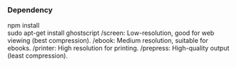 ### Dependency 
npm install <br/>
sudo apt-get install ghostscript
/screen: Low-resolution, good for web viewing (best compression).
/ebook: Medium resolution, suitable for ebooks.
/printer: High resolution for printing.
/prepress: High-quality output (least compression).
